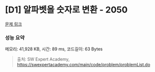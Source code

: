 # [D1] 알파벳을 숫자로 변환 - 2050 

[문제 링크](https://swexpertacademy.com/main/code/problem/problemDetail.do?contestProbId=AV5QLGxKAzQDFAUq) 

### 성능 요약

메모리: 41,928 KB, 시간: 89 ms, 코드길이: 63 Bytes



> 출처: SW Expert Academy, https://swexpertacademy.com/main/code/problem/problemList.do